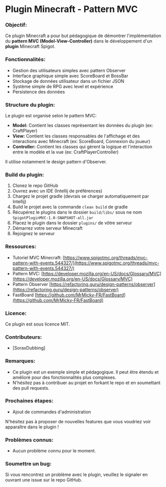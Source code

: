 # Plugin Minecraft - Pattern MVC

### **Objectif:**

Ce plugin Minecraft a pour but pédagogique de démontrer l'implémentation du **pattern MVC (Model-View-Controller)** dans le développement d'un **plugin** Minecraft Spigot.

### **Fonctionnalités:**

* Gestion des utilisateurs simples avec pattern Observer
* Interface graphique simple avec ScoreBoard et BossBar
* Stockage de données utilisateur dans un fichier JSON
* Système simple de RPG avec level et expérience
* Persistence des données

### **Structure du plugin:**

Le plugin est organisé selon le pattern MVC:

* **Model:** Contient les classes représentant les données du plugin (ex: CraftPlayer)
* **View:** Contient les classes responsables de l'affichage et des interactions avec Minecraft (ex: ScoreBoard, Connexion du joueur)
* **Controller:** Contient les classes qui gèrent la logique et l'interaction entre le modèle et la vue (ex: CraftPlayerController)

Il utilise notamment le design pattern d'Observer.

### **Build du plugin:**

1. Clonez le repo GitHub
2. Ouvrez avec un IDE (Intellij de préférences)
3. Chargez le projet gradle (devrais se charger automatiquement par Intellij)
4. Build le projet avec la commande `clean build` de gradle
5. Récupérez le plugins dans le dossier `build/libs/` sous ne nom `SpigotPluginMVC-1.0-SNAPSHOT-all.jar`
6. Placez le plugin dans le dossier `plugins/` de vôtre serveur
2. Démarrez votre serveur Minecraft
3. Rejoignez le serveur

### **Ressources:**

* Tutoriel MVC Minecraft: [https://www.spigotmc.org/threads/mvc-pattern-with-events.544327/](https://www.spigotmc.org/threads/mvc-pattern-with-events.544327/)
* Pattern MVC: [https://developer.mozilla.org/en-US/docs/Glossary/MVC](https://developer.mozilla.org/en-US/docs/Glossary/MVC)
* Pattern Observer [https://refactoring.guru/design-patterns/observer](https://refactoring.guru/design-patterns/observer)
* FastBoard [https://github.com/MrMicky-FR/FastBoard](https://github.com/MrMicky-FR/FastBoard)

### **Licence:**

Ce plugin est sous licence MIT.

### **Contributeurs:**

* [SoraxDubbing]

### **Remarques:**

* Ce plugin est un exemple simple et pédagogique. Il peut être étendu et amélioré pour des fonctionnalités plus complexes.
* N'hésitez pas à contribuer au projet en forkant le repo et en soumettant des pull requests.

### **Prochaines étapes:**

* Ajout de commandes d'administration

N'hésitez pas à proposer de nouvelles features que vous voudriez voir apparaître dans le plugin !

### **Problèmes connus:**

* Aucun problème connu pour le moment.

### **Soumettre un bug:**

Si vous rencontrez un problème avec le plugin, veuillez le signaler en ouvrant une issue sur le repo GitHub.
